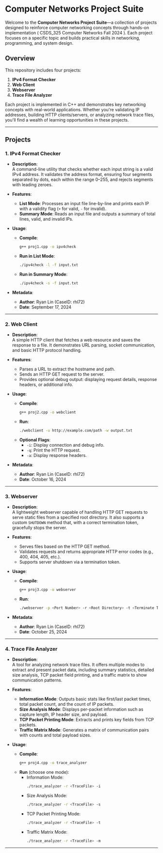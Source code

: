 # Computer Networks Project Suite

Welcome to the **Computer Networks Project Suite**—a collection of projects designed to reinforce computer networking concepts through hands-on implementation ( CSDS_325 Computer Networks Fall 2024 ). Each project focuses on a specific topic and builds practical skills in networking, programming, and system design.

## Overview

This repository includes four projects:

1. **IPv4 Format Checker**  
2. **Web Client**  
3. **Webserver**  
4. **Trace File Analyzer**

Each project is implemented in C++ and demonstrates key networking concepts with real-world applications. Whether you're validating IP addresses, building HTTP clients/servers, or analyzing network trace files, you'll find a wealth of learning opportunities in these projects.

---

## Projects

### 1. IPv4 Format Checker
- **Description**:  
  A command-line utility that checks whether each input string is a valid IPv4 address. It validates the address format, ensuring four segments separated by dots, each within the range 0–255, and rejects segments with leading zeroes.
  
- **Features**:
  - **List Mode**: Processes an input file line-by-line and prints each IP with a validity flag (`+` for valid, `-` for invalid).
  - **Summary Mode**: Reads an input file and outputs a summary of total lines, valid, and invalid IPs.
  
- **Usage**:
  - **Compile**:  
    ```bash
    g++ proj1.cpp -o ipv4check
    ```
  - **Run in List Mode**:  
    ```bash
    ./ipv4check -l -f input.txt
    ```
  - **Run in Summary Mode**:  
    ```bash
    ./ipv4check -s -f input.txt
    ```
  
- **Metadata**:
  - **Author**: Ryan Lin (CaseID: rhl72)
  - **Date**: September 17, 2024

---

### 2. Web Client
- **Description**:  
  A simple HTTP client that fetches a web resource and saves the response to a file. It demonstrates URL parsing, socket communication, and basic HTTP protocol handling.

- **Features**:
  - Parses a URL to extract the hostname and path.
  - Sends an HTTP GET request to the server.
  - Provides optional debug output: displaying request details, response headers, or additional info.
  
- **Usage**:
  - **Compile**:  
    ```bash
    g++ proj2.cpp -o webclient
    ```
  - **Run**:  
    ```bash
    ./webclient -u http://example.com/path -w output.txt
    ```
  - **Optional Flags**:
    - `-i`: Display connection and debug info.
    - `-q`: Print the HTTP request.
    - `-a`: Display response headers.
  
- **Metadata**:
  - **Author**: Ryan Lin (CaseID: rhl72)
  - **Date**: October 16, 2024

---

### 3. Webserver
- **Description**:  
  A lightweight webserver capable of handling HTTP GET requests to serve static files from a specified root directory. It also supports a custom `SHUTDOWN` method that, with a correct termination token, gracefully stops the server.

- **Features**:
  - Serves files based on the HTTP GET method.
  - Validates requests and returns appropriate HTTP error codes (e.g., 400, 404, 405, etc.).
  - Supports server shutdown via a termination token.
  
- **Usage**:
  - **Compile**:  
    ```bash
    g++ proj3.cpp -o webserver
    ```
  - **Run**:  
    ```bash
    ./webserver -p <Port Number> -r <Root Directory> -t <Terminate Token>
    ```
  
- **Metadata**:
  - **Author**: Ryan Lin (CaseID: rhl72)
  - **Date**: October 25, 2024

---

### 4. Trace File Analyzer
- **Description**:  
  A tool for analyzing network trace files. It offers multiple modes to extract and present packet data, including summary statistics, detailed size analysis, TCP packet field printing, and a traffic matrix to show communication patterns.

- **Features**:
  - **Information Mode**: Outputs basic stats like first/last packet times, total packet count, and the count of IP packets.
  - **Size Analysis Mode**: Displays per-packet information such as capture length, IP header size, and payload.
  - **TCP Packet Printing Mode**: Extracts and prints key fields from TCP packets.
  - **Traffic Matrix Mode**: Generates a matrix of communication pairs with counts and total payload sizes.
  
- **Usage**:
  - **Compile**:  
    ```bash
    g++ proj4.cpp -o trace_analyzer
    ```
  - **Run** (choose one mode):
    - Information Mode:  
      ```bash
      ./trace_analyzer -r <TraceFile> -i
      ```
    - Size Analysis Mode:  
      ```bash
      ./trace_analyzer -r <TraceFile> -s
      ```
    - TCP Packet Printing Mode:  
      ```bash
      ./trace_analyzer -r <TraceFile> -t
      ```
    - Traffic Matrix Mode:  
      ```bash
      ./trace_analyzer -r <TraceFile> -m
      ```
  

---



